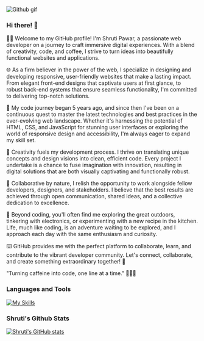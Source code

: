 ![Github gif](https://github.com/Shruti1632/Shruti1632/assets/104548800/61f845d4-e1e0-4b80-b7d0-82e599b2b008)
### Hi there! 👋

👩‍🎓 Welcome to my GitHub profile! I'm Shruti Pawar, a passionate web developer on a journey to craft immersive digital experiences. With a blend of creativity, code, and coffee, I strive to turn ideas into beautifully functional websites and applications.

🌐 As a firm believer in the power of the web, I specialize in designing and developing responsive, user-friendly websites that make a lasting impact. From elegant front-end designs that captivate users at first glance, to robust back-end systems that ensure seamless functionality, I'm committed to delivering top-notch solutions.

🚀 My code journey began 5 years ago, and since then I've been on a continuous quest to master the latest technologies and best practices in the ever-evolving web landscape. Whether it's harnessing the potential of HTML, CSS, and JavaScript for stunning user interfaces or exploring the world of responsive design and accessibility, I'm always eager to expand my skill set.

💭 Creativity fuels my development process. I thrive on translating unique concepts and design visions into clean, efficient code. Every project I undertake is a chance to fuse imagination with innovation, resulting in digital solutions that are both visually captivating and functionally robust.

🔧 Collaborative by nature, I relish the opportunity to work alongside fellow developers, designers, and stakeholders. I believe that the best results are achieved through open communication, shared ideas, and a collective dedication to excellence.

🌱 Beyond coding, you'll often find me exploring the great outdoors, tinkering with electronics, or experimenting with a new recipe in the kitchen. Life, much like coding, is an adventure waiting to be explored, and I approach each day with the same enthusiasm and curiosity.

⌨️ GitHub provides me with the perfect platform to collaborate, learn, and contribute to the vibrant developer community. Let's connect, collaborate, and create something extraordinary together! 🌟

"Turning caffeine into code, one line at a time." 🚀👨‍💻





### Languages and Tools
[![My Skills](https://skillicons.dev/icons?i=,html,css,java,js,py,c,mongodb,mysql,ai,vscode,androidstudio,eclipse)](https://skillicons.dev)





### Shruti's Github Stats
[![Shruti's GitHub stats](https://github-readme-stats.vercel.app/api?username=Shruti1632)](https://github.com/Shruti1632/github-readme-stats)
